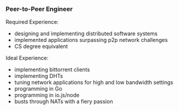 ### Peer-to-Peer Engineer

Required Experience:
- designing and implementing distributed software systems
- implemented applications surpassing p2p network challenges
- CS degree equivalent

Ideal Experience:
- implementing bittorrent clients
- implementing DHTs
- tuning network applications for high and low bandwidth settings
- programming in Go
- programming in io.js/node
- busts through NATs with a fiery passion
